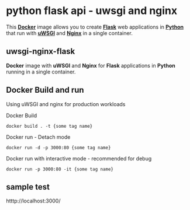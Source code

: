 # python flask api - uwsgi and nginx
This [**Docker**](https://www.docker.com/) image allows you to create [**Flask**](http://flask.pocoo.org/) web applications in [**Python**](https://www.python.org/) that run with [**uWSGI**](https://uwsgi-docs.readthedocs.org/en/latest/) and [**Nginx**](http://nginx.org/en/) in a single container.

## uwsgi-nginx-flask
**Docker** image with **uWSGI** and **Nginx** for **Flask** applications in **Python** running in a single container. 

## Docker Build and run
Using uWSGI and nginx for production workloads

Docker Build
```
docker build . -t {some tag name}
```

Docker run - Detach mode
```
docker run -d -p 3000:80 {some tag name} 
```

Docker run with interactive mode - recommended for debug
```
docker run -p 3000:80 -it {some tag name}  
```

## sample test
htttp://localhost:3000/
